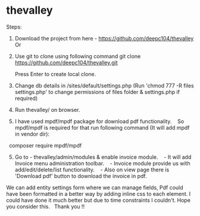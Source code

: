 # thevalley

Steps: 

1. Download the project from here - https://github.com/deepc104/thevalley
Or 
1. Use git to clone using following command 
	git clone https://github.com/deepc104/thevalley.git

    Press Enter to create local clone.


2. Change db details in /sites/default/settings.php (Run 'chmod 777 -R files settings.php' to change permissions of files folder & settings.php if required)
3. Run thevalley/ on browser.
4. I have used mpdf/mpdf package for download pdf functionality. 
   So mpdf/mpdf is required for that run following command (It will add mpdf in vendor dir):

  composer require mpdf/mpdf 

5. Go to - thevalley/admin/modules & enable invoice module. 
   - It will add Invoice menu administration toolbar. 
   - Invoice module provide us with add/edit/delete/list functionality. 
   - Also on view page there is 'Download pdf' button to download the invoice in pdf.


We can add entity settings form where we can manage fields, Pdf could have been formatted in a better way by adding inline css to each element. 
I could have done it much better but due to time constraints I couldn't. 
Hope you consider this.  
Thank you !!